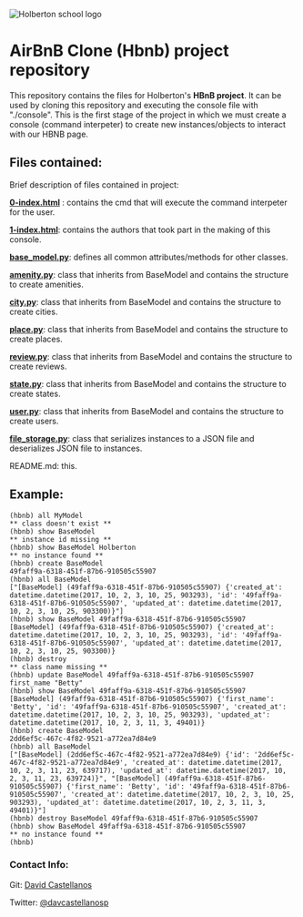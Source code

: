 ![Holberton school logo](https://secure.meetupstatic.com/photos/event/b/c/5/6/highres_475548214.jpeg)
# AirBnB Clone (Hbnb) project repository

This repository contains the files for Holberton's **HBnB project**. It can be used by cloning this repository and executing the console file with "./console". This is the first stage of the project in which we must create a console (command interpeter) to create new instances/objects to interact with our HBNB page.

## Files contained:

Brief description of files contained in project:

[**0-index.html**](./0-index.html) : contains the cmd that will execute the command interpeter for the user.

[**1-index.html**](./AUTHORS): contains the authors that took part in the making of this console. 

[**base_model.py**](models/base_model.py):  defines all common attributes/methods for other classes.

[**amenity.py**](models/amenity.py):  class that inherits from BaseModel and contains the structure to create amenities.

[**city.py**](models/city.py): class that inherits from BaseModel and contains the structure to create cities.

[**place.py**](models/place.py): class that inherits from BaseModel and contains the structure to create places.

[**review.py**](models/review.py): class that inherits from BaseModel and contains the structure to create reviews.

[**state.py**](models/state.py): class that inherits from BaseModel and contains the structure to create states.

[**user.py**](models/user.py): class that inherits from BaseModel and contains the structure to create users.

[**file_storage.py**](models/engine/file_storage.py): class that serializes instances to a JSON file and deserializes JSON file to instances.

README.md: this.

## Example:

```
(hbnb) all MyModel
** class doesn't exist **
(hbnb) show BaseModel
** instance id missing **
(hbnb) show BaseModel Holberton
** no instance found **
(hbnb) create BaseModel
49faff9a-6318-451f-87b6-910505c55907
(hbnb) all BaseModel
["[BaseModel] (49faff9a-6318-451f-87b6-910505c55907) {'created_at': datetime.datetime(2017, 10, 2, 3, 10, 25, 903293), 'id': '49faff9a-6318-451f-87b6-910505c55907', 'updated_at': datetime.datetime(2017, 10, 2, 3, 10, 25, 903300)}"]
(hbnb) show BaseModel 49faff9a-6318-451f-87b6-910505c55907
[BaseModel] (49faff9a-6318-451f-87b6-910505c55907) {'created_at': datetime.datetime(2017, 10, 2, 3, 10, 25, 903293), 'id': '49faff9a-6318-451f-87b6-910505c55907', 'updated_at': datetime.datetime(2017, 10, 2, 3, 10, 25, 903300)}
(hbnb) destroy
** class name missing **
(hbnb) update BaseModel 49faff9a-6318-451f-87b6-910505c55907 first_name "Betty"
(hbnb) show BaseModel 49faff9a-6318-451f-87b6-910505c55907
[BaseModel] (49faff9a-6318-451f-87b6-910505c55907) {'first_name': 'Betty', 'id': '49faff9a-6318-451f-87b6-910505c55907', 'created_at': datetime.datetime(2017, 10, 2, 3, 10, 25, 903293), 'updated_at': datetime.datetime(2017, 10, 2, 3, 11, 3, 49401)}
(hbnb) create BaseModel
2dd6ef5c-467c-4f82-9521-a772ea7d84e9
(hbnb) all BaseModel
["[BaseModel] (2dd6ef5c-467c-4f82-9521-a772ea7d84e9) {'id': '2dd6ef5c-467c-4f82-9521-a772ea7d84e9', 'created_at': datetime.datetime(2017, 10, 2, 3, 11, 23, 639717), 'updated_at': datetime.datetime(2017, 10, 2, 3, 11, 23, 639724)}", "[BaseModel] (49faff9a-6318-451f-87b6-910505c55907) {'first_name': 'Betty', 'id': '49faff9a-6318-451f-87b6-910505c55907', 'created_at': datetime.datetime(2017, 10, 2, 3, 10, 25, 903293), 'updated_at': datetime.datetime(2017, 10, 2, 3, 11, 3, 49401)}"]
(hbnb) destroy BaseModel 49faff9a-6318-451f-87b6-910505c55907
(hbnb) show BaseModel 49faff9a-6318-451f-87b6-910505c55907
** no instance found **
(hbnb) 
```

### Contact Info:

Git: [David Castellanos](https://github.com/davidcastellanos)

Twitter: [@davcastellanosp](https://twitter.com/davcastellanosp)
